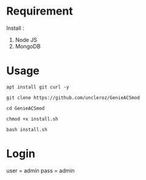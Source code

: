 # Requirement
Install :
1. Node JS
2. MongoDB

# Usage
```
apt install git curl -y
```
```
git clone https://github.com/uncleroz/GenieACSmod
```
```
cd GenieACSmod
```
```
chmod +x install.sh
```
```
bash install.sh
```
# Login
user = admin
pass = admin

